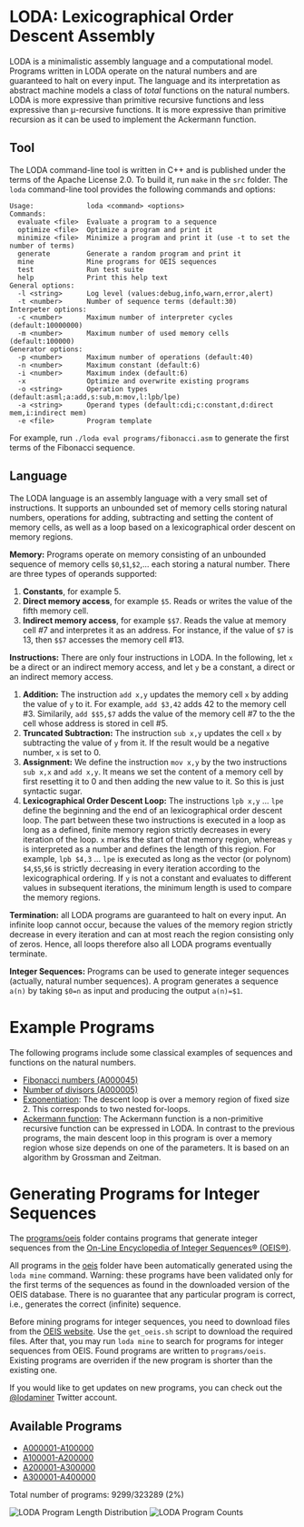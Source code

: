 # LODA: Lexicographical Order Descent Assembly

LODA is a minimalistic assembly language and a computational model. Programs written in LODA operate on the natural numbers and are guaranteed to halt on every input. The language and its interpretation as abstract machine models a class of _total_ functions on the natural numbers. LODA is more expressive than primitive recursive functions and less expressive than &#956;-recursive functions. It is more expressive than primitive recursion as it can be used to implement the Ackermann function.

## Tool

The LODA command-line tool is written in C++ and is published under the terms of the Apache License 2.0. To build it, run `make` in the `src` folder. The `loda` command-line tool provides the following commands and options:

```
Usage:             loda <command> <options>
Commands:
  evaluate <file>  Evaluate a program to a sequence
  optimize <file>  Optimize a program and print it
  minimize <file>  Minimize a program and print it (use -t to set the number of terms)
  generate         Generate a random program and print it
  mine             Mine programs for OEIS sequences
  test             Run test suite
  help             Print this help text
General options:
  -l <string>      Log level (values:debug,info,warn,error,alert)
  -t <number>      Number of sequence terms (default:30)
Interpeter options:
  -c <number>      Maximum number of interpreter cycles (default:10000000)
  -m <number>      Maximum number of used memory cells (default:100000)
Generator options:
  -p <number>      Maximum number of operations (default:40)
  -n <number>      Maximum constant (default:6)
  -i <number>      Maximum index (default:6)
  -x               Optimize and overwrite existing programs
  -o <string>      Operation types (default:asml;a:add,s:sub,m:mov,l:lpb/lpe)
  -a <string>      Operand types (default:cdi;c:constant,d:direct mem,i:indirect mem)
  -e <file>        Program template
```

For example, run `./loda eval programs/fibonacci.asm` to generate the first terms of the Fibonacci sequence.

## Language

The LODA language is an assembly language with a very small set of instructions. It supports an unbounded set of memory cells storing natural numbers, operations for adding, subtracting and setting the content of memory cells, as well as a loop based on a lexicographical order descent on memory regions.

__Memory:__ Programs operate on memory consisting of an unbounded sequence of memory cells `$0`,`$1`,`$2`,... each storing a natural number. There are three types of operands supported:

1. __Constants__, for example 5.
2. __Direct memory access__, for example `$5`. Reads or writes the value of the fifth memory cell.
3. __Indirect memory access__, for example `$$7`. Reads the value at memory cell #7 and interpretes it as an address. For instance, if the value of `$7` is 13, then `$$7` accesses the memory cell #13.

__Instructions:__ There are only four instructions in LODA. In the following, let `x` be a direct or an indirect memory access, and let `y` be a constant, a direct or an indirect memory access.

1. __Addition:__ The instruction `add x,y` updates the memory cell `x` by adding the value of `y` to it. For example, `add $3,42` adds 42 to the memory cell #3. Similarily, `add $$5,$7` adds the value of the memory cell #7 to the the cell whose address is stored in cell #5.
2. __Truncated Subtraction:__ The instruction `sub x,y` updates the cell `x` by subtracting the value of `y` from it. If the result would be a negative number, `x` is set to 0.
3. __Assignment:__ We define the instruction `mov x,y` by the two instructions `sub x,x` and `add x,y`. It means we set the content of a memory cell by first resetting it to 0 and then adding the new value to it. So this is just syntactic sugar.
4. __Lexicographical Order Descent Loop:__ The instructions `lpb x,y` ... `lpe` define the beginning and the end of an lexicographical order descent loop. The part between these two instructions is executed in a loop as long as a defined, finite memory region strictly decreases in every iteration of the loop. `x` marks the start of that memory region, whereas `y` is interpreted as a number and defines the length of this region. For example, `lpb $4,3` ... `lpe` is executed as long as the vector (or polynom) `$4`,`$5`,`$6` is strictly decreasing in every iteration according to the lexicographical ordering. If `y` is not a constant and evaluates to different values in subsequent iterations, the minimum length is used to compare the memory regions.

__Termination:__ all LODA programs are guaranteed to halt on every input. An infinite loop cannot occur, because the values of the memory region strictly decrease in every iteration and can at most reach the region consisting only of zeros. Hence, all loops therefore also all LODA programs eventually terminate.

__Integer Sequences:__ Programs can be used to generate integer sequences (actually, natural number sequences). A program generates a sequence `a(n)` by taking `$0=n` as input and producing the output `a(n)=$1`.

# Example Programs

The following programs include some classical examples of sequences and functions on the natural numbers.

* [Fibonacci numbers (A000045)](programs/oeis/A000045.asm)
* [Number of divisors (A000005)](programs/oeis/A000005.asm)
* [Exponentiation](programs/exponentiation.asm): The descent loop is over a memory region of fixed size 2. This corresponds to two nested for-loops.
* [Ackermann function](programs/ackermann.asm): The Ackermann function is a non-primitive recursive function can be expressed in LODA. In contrast to the previous programs, the main descent loop in this program is over a memory region whose size depends on one of the parameters. It is based on an algorithm by Grossman and Zeitman. 

# Generating Programs for Integer Sequences

The [programs/oeis](programs/oeis) folder contains programs that generate integer sequences from the [On-Line Encyclopedia of Integer Sequences® (OEIS®)](http://oeis.org/).

All programs in the [oeis](oeis) folder have been automatically generated using the `loda mine` command. Warning: these programs have been validated only for the first terms of the sequences as found in the downloaded version of the OEIS database. There is no guarantee that any particular program is correct, i.e., generates the correct (infinite) sequence.

Before mining programs for integer sequences, you need to download files from the [OEIS website](https://oeis.org). Use the `get_oeis.sh` script to download the required files. After that, you may run `loda mine` to search for programs for integer sequences from OEIS. Found programs are written to `programs/oeis`. Existing programs are overriden if the new program is shorter than the existing one.

If you would like to get updates on new programs, you can check out the [@lodaminer](https://twitter.com/lodaminer) Twitter account.

## Available Programs

* [A000001-A100000](programs/oeis/list0.md)
* [A100001-A200000](programs/oeis/list1.md)
* [A200001-A300000](programs/oeis/list2.md)
* [A300001-A400000](programs/oeis/list3.md)

Total number of programs: 9299/323289 (2%)

![LODA Program Length Distribution](https://raw.githubusercontent.com/ckrause/loda/master/lengths.png)
![LODA Program Counts](https://raw.githubusercontent.com/ckrause/loda/master/counts.png)
